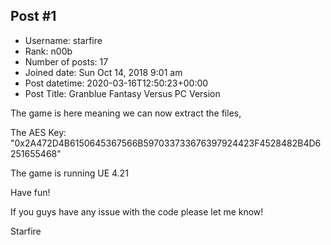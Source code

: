 ## Post #1
- Username: starfire
- Rank: n00b
- Number of posts: 17
- Joined date: Sun Oct 14, 2018 9:01 am
- Post datetime: 2020-03-16T12:50:23+00:00
- Post Title: Granblue Fantasy Versus PC Version

The game is here meaning we can now extract the files,

The AES Key: "0x2A472D4B6150645367566B597033733676397924423F4528482B4D6251655468"

The game is running UE 4.21

Have fun!

If you guys have any issue with the code please let me know!

Starfire
